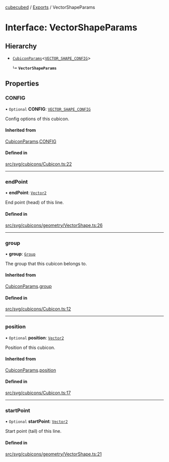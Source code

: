 [cubecubed](/reference/README.md) / [Exports](/reference/modules.md) / VectorShapeParams

# Interface: VectorShapeParams

## Hierarchy

- [`CubiconParams`](/reference/interfaces/CubiconParams.md)<[`VECTOR_SHAPE_CONFIG`](/reference/interfaces/VECTOR_SHAPE_CONFIG.md)\>

  ↳ **`VectorShapeParams`**

## Properties

### CONFIG

• `Optional` **CONFIG**: [`VECTOR_SHAPE_CONFIG`](/reference/interfaces/VECTOR_SHAPE_CONFIG.md)

Config options of this cubicon.

#### Inherited from

[CubiconParams](/reference/interfaces/CubiconParams.md).[CONFIG](/reference/interfaces/CubiconParams.md#config)

#### Defined in

[src/svg/cubicons/Cubicon.ts:22](https://github.com/imaphatduc/cubecubed/blob/ffe94b1/src/svg/cubicons/Cubicon.ts#L22)

___

### endPoint

• **endPoint**: [`Vector2`](/reference/classes/Vector2.md)

End point (head) of this line.

#### Defined in

[src/svg/cubicons/geometry/VectorShape.ts:26](https://github.com/imaphatduc/cubecubed/blob/ffe94b1/src/svg/cubicons/geometry/VectorShape.ts#L26)

___

### group

• **group**: [`Group`](/reference/classes/Group.md)

The group that this cubicon belongs to.

#### Inherited from

[CubiconParams](/reference/interfaces/CubiconParams.md).[group](/reference/interfaces/CubiconParams.md#group)

#### Defined in

[src/svg/cubicons/Cubicon.ts:12](https://github.com/imaphatduc/cubecubed/blob/ffe94b1/src/svg/cubicons/Cubicon.ts#L12)

___

### position

• `Optional` **position**: [`Vector2`](/reference/classes/Vector2.md)

Position of this cubicon.

#### Inherited from

[CubiconParams](/reference/interfaces/CubiconParams.md).[position](/reference/interfaces/CubiconParams.md#position)

#### Defined in

[src/svg/cubicons/Cubicon.ts:17](https://github.com/imaphatduc/cubecubed/blob/ffe94b1/src/svg/cubicons/Cubicon.ts#L17)

___

### startPoint

• `Optional` **startPoint**: [`Vector2`](/reference/classes/Vector2.md)

Start point (tail) of this line.

#### Defined in

[src/svg/cubicons/geometry/VectorShape.ts:21](https://github.com/imaphatduc/cubecubed/blob/ffe94b1/src/svg/cubicons/geometry/VectorShape.ts#L21)
